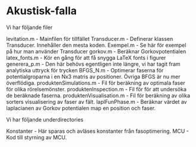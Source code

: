 # Akustisk-falla

Vi har följande filer

levitation.m                 -   Mainfilen för tillfället
Transducer.m                 -   Definerar klassen Transducer. Innehåller den mesta koden.
Exempel.m                    -   Se här för exempel på hur man använder Transducer
gorkov.m                     -   Beräknar Gorkovpotentialen
latex_fonts.m                -   Kör en gång för att få snygga LaTeX fonts i figurer
generera_p.m                 -   Den här behövs egentligen inte längre, vi har tagit fram analytiska uttryck för trycken
BFGS_N.m                     -   Optimerar faserna för potentialgroparna i en Nx3 matris av positioner. Övriga BFGS är nu mer överflödiga.
produktenSimulations.m       -   Fil för beräkning av optimala faser för olika rörelsemönster.
produktenInspection.m        -   Fil för för att undersöka de beräknade faserna.
produktenVisualisation.m     -   Fil för beräkning av olika sorters visualisering av faser av fält.
laplFunPhase.m               -   Beräknar värdet av laplacianen av Gorkov potentialen map en position och faser.


Vi har följande underdirectories

Konstanter                   -   Här sparas och avläses konstanter från fasoptimering.
MCU                          -   Kod till styrning av MCU.
